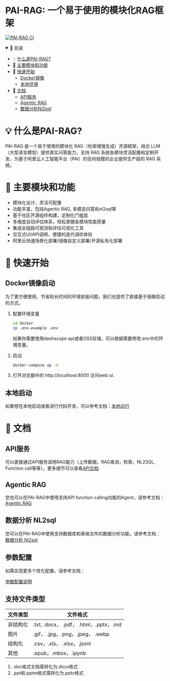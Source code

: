 <p align="center">
    <h1>PAI-RAG: 一个易于使用的模块化RAG框架 </h1>
</p>

[![PAI-RAG CI](https://github.com/aigc-apps/PAI-RAG/actions/workflows/main.yml/badge.svg)](https://github.com/aigc-apps/PAI-RAG/actions/workflows/main.yml)

<details open>
<summary></b>📕 目录</b></summary>

- 💡 [什么是PAI-RAG?](#💡-什么是pai-rag)
- 🌟 [主要模块和功能](#🌟-主要模块和功能)
- 🔎 [快速开始](#🔎-快速开始)
  - [Docker镜像](#Docker镜像启动)
  - [本地环境](#本地启动)
- 📜 [文档](#📜-文档)
  - [API服务](#api服务)
  - [Agentic RAG](#agentic-rag)
  - [数据分析Nl2sql](#数据分析-nl2sql)

</details>

# 💡 什么是PAI-RAG?

PAI-RAG 是一个易于使用的模块化 RAG（检索增强生成）开源框架，结合 LLM（大型语言模型）提供真实问答能力，支持 RAG 系统各模块灵活配置和定制开发，为基于阿里云人工智能平台（PAI）的任何规模的企业提供生产级的 RAG 系统。

# 🌟 主要模块和功能

- 模块化设计，灵活可配置
- 功能丰富，包括Agentic RAG, 多模态问答和nl2sql等
- 基于社区开源组件构建，定制化门槛低
- 多维度自动评估体系，轻松掌握各模块性能质量
- 集成全链路可观测和评估可视化工具
- 交互式UI/API调用，便捷的迭代调优体验
- 阿里云快速场景化部署/镜像自定义部署/开源私有化部署

# 🔎 快速开始

## Docker镜像启动

为了更方便使用，节省较长时间的环境安装问题，我们也提供了直接基于镜像启动的方式。

1. 配置环境变量

   ```bash
   cd docker
   cp .env.example .env
   ```

   如果你需要使用dashscope api或者OSS存储，可以根据需要修改.env中的环境变量。

2. 启动

   ```bash
   docker-compose up -d
   ```

3. 打开浏览器中的 http://localhost:8000 访问web ui.

## 本地启动

如果想在本地启动或者进行代码开发，可以参考文档：[本地运行](./docs/develop/local_develop_zh.md)

# 📜 文档

## API服务

可以直接通过API服务调用RAG能力（上传数据，RAG查询，检索，NL2SQL, Function call等等）。更多细节可以查看[API文档](./docs/api_zh.md)

## Agentic RAG

您也可以在PAI-RAG中使用支持API function calling功能的Agent，请参考文档：
[Agentic RAG](./docs/agentic_rag.md)

## 数据分析 NL2sql

您可以在PAI-RAG中使用支持数据库和表格文件的数据分析功能，请参考文档：[数据分析 Nl2sql](./docs/data_analysis_doc.md)

## 参数配置

如需实现更多个性化配置，请参考文档：

[参数配置说明](./docs/config_guide_cn.md)

## 支持文件类型

| 文件类型 | 文件格式                               |
| -------- | -------------------------------------- |
| 非结构化 | .txt, .docx， .pdf， .html，.pptx，.md |
| 图片     | .gif， .jpg，.png，.jpeg， .webp       |
| 结构化   | .csv，.xls， .xlsx，.jsonl             |
| 其他     | .epub，.mbox，.ipynb                   |

1. .doc格式文档需转化为.docx格式
2. .ppt和.pptm格式需转化为.pptx格式
